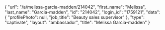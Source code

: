 {
    "url": "\/a\/melissa-garcia-madden\/214042",
    "first_name": "Melissa",
    "last_name": "Garcia-madden",
    "id": "214042",
    "login_id": "1759121",
    "data": {
        "profilePhoto": null,
        "job_title": "Beauty sales supervisor"
    },
    "type": "captivate",
    "layout": "ambassador",
    "title": "Melissa Garcia-madden"
}